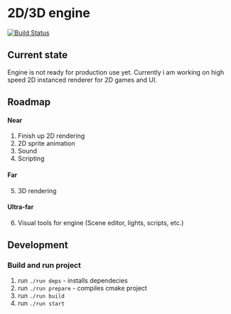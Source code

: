 # 2D/3D engine

[![Build Status](https://travis-ci.org/yanlipnican/cpp-game-engine.svg?branch=master)](https://travis-ci.org/yanlipnican/cpp-game-engine)

## Current state

Engine is not ready for production use yet. Currently i am working on high speed 2D instanced renderer for 2D games and UI.

## Roadmap
#### Near
1. Finish up 2D rendering
2. 2D sprite animation
3. Sound
4. Scripting
#### Far
5. 3D rendering
#### Ultra-far
6. Visual tools for engine (Scene editor, lights, scripts, etc.)

## Development

### Build and run project
1. run ```./run deps``` - installs dependecies
2. run ```./run prepare``` - compiles cmake project
3. run ```./run build```
4. run ```./run start```
